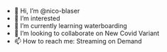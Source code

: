 - 👋 Hi, I’m @nico-blaser
- 👀 I’m interested
- 🌱 I’m currently learning waterboarding
- 💞️ I’m looking to collaborate on New Covid Variant
- 📫 How to reach me: Streaming on Demand

<!---
nico-blaser/nico-blaser is a ✨ special ✨ repository because its `README.md` (this file) appears on your GitHub profile.
You can click the Preview link to take a look at your changes.
--->

